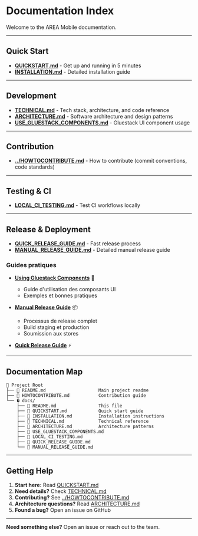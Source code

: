 # Documentation Index

Welcome to the AREA Mobile documentation.

---

## Quick Start

- **[QUICKSTART.md](QUICKSTART.md)** - Get up and running in 5 minutes
- **[INSTALLATION.md](INSTALLATION.md)** - Detailed installation guide

---

## Development

- **[TECHNICAL.md](TECHNICAL.md)** - Tech stack, architecture, and code reference
- **[ARCHITECTURE.md](ARCHITECTURE.md)** - Software architecture and design patterns
- **[USE_GLUESTACK_COMPONENTS.md](USE_GLUESTACK_COMPONENTS.md)** - Gluestack UI component usage

---

## Contribution

- **[../HOWTOCONTRIBUTE.md](../HOWTOCONTRIBUTE.md)** - How to contribute (commit conventions, code standards)

---

## Testing & CI

- **[LOCAL_CI_TESTING.md](LOCAL_CI_TESTING.md)** - Test CI workflows locally

---

## Release & Deployment

- **[QUICK_RELEASE_GUIDE.md](QUICK_RELEASE_GUIDE.md)** - Fast release process
- **[MANUAL_RELEASE_GUIDE.md](MANUAL_RELEASE_GUIDE.md)** - Detailed manual release guide

### Guides pratiques

- **[Using Gluestack Components](use-gluestack-components.md)** 🎨
  - Guide d'utilisation des composants UI
  - Exemples et bonnes pratiques

- **[Manual Release Guide](manual-release-guide.md)** 📦
  - Processus de release complet
  - Build staging et production
  - Soumission aux stores

- **[Quick Release Guide](quick-release-guide.md)** ⚡


---

## Documentation Map

```
📁 Project Root
├── 📄 README.md                    Main project readme
├── 📄 HOWTOCONTRIBUTE.md           Contribution guide
└── � docs/
    ├── 📄 README.md                This file
    ├── 📄 QUICKSTART.md            Quick start guide
    ├── 📄 INSTALLATION.md          Installation instructions
    ├── 📄 TECHNICAL.md             Technical reference
    ├── 📄 ARCHITECTURE.md          Architecture patterns
    ├── 📄 USE_GLUESTACK_COMPONENTS.md
    ├── 📄 LOCAL_CI_TESTING.md
    ├── 📄 QUICK_RELEASE_GUIDE.md
    └── 📄 MANUAL_RELEASE_GUIDE.md
```

---

## Getting Help

1. **Start here:** Read [QUICKSTART.md](QUICKSTART.md)
2. **Need details?** Check [TECHNICAL.md](TECHNICAL.md)
3. **Contributing?** See [../HOWTOCONTRIBUTE.md](../HOWTOCONTRIBUTE.md)
4. **Architecture questions?** Read [ARCHITECTURE.md](ARCHITECTURE.md)
5. **Found a bug?** Open an issue on GitHub

---

**Need something else?** Open an issue or reach out to the team.

